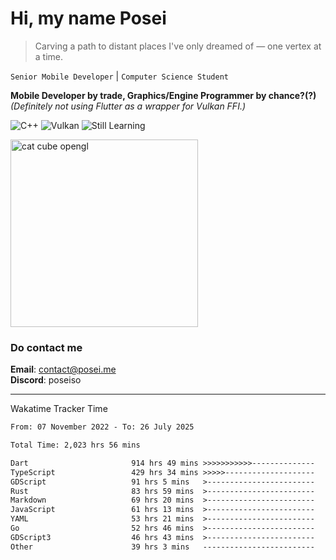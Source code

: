 # Hi, my name Posei

> Carving a path to distant places I've only dreamed of — one vertex at a time.

`Senior Mobile Developer` | `Computer Science Student`  

**Mobile Developer by trade, Graphics/Engine Programmer by chance?(?)**  
_(Definitely not using Flutter as a wrapper for Vulkan FFI.)_

![C++](https://img.shields.io/badge/C++-00599C?style=flat&logo=c%2B%2B&logoColor=white)
![Vulkan](https://img.shields.io/badge/Vulkan-AC162C?style=flat&logo=vulkan&logoColor=white)
![Still Learning](https://img.shields.io/badge/Still%20Learning-FFCC00?style=flat&logoColor=white)

  <img src="https://github.com/user-attachments/assets/54c92bc8-af3e-4bf1-b442-e889f1c01633" width="300" alt="cat cube opengl" />

### Do contact me

**Email**: [contact@posei.me](mailto:contact@posei.me)  
**Discord**: poseiso

---

Wakatime Tracker Time

<!--START_SECTION:waka-->

```txt
From: 07 November 2022 - To: 26 July 2025

Total Time: 2,023 hrs 56 mins

Dart                       914 hrs 49 mins >>>>>>>>>>>--------------   45.21 %
TypeScript                 429 hrs 34 mins >>>>>--------------------   21.23 %
GDScript                   91 hrs 5 mins   >------------------------   04.50 %
Rust                       83 hrs 59 mins  >------------------------   04.15 %
Markdown                   69 hrs 20 mins  >------------------------   03.43 %
JavaScript                 61 hrs 13 mins  >------------------------   03.03 %
YAML                       53 hrs 21 mins  >------------------------   02.64 %
Go                         52 hrs 46 mins  >------------------------   02.61 %
GDScript3                  46 hrs 43 mins  >------------------------   02.31 %
Other                      39 hrs 3 mins   -------------------------   01.93 %
```

<!--END_SECTION:waka-->
